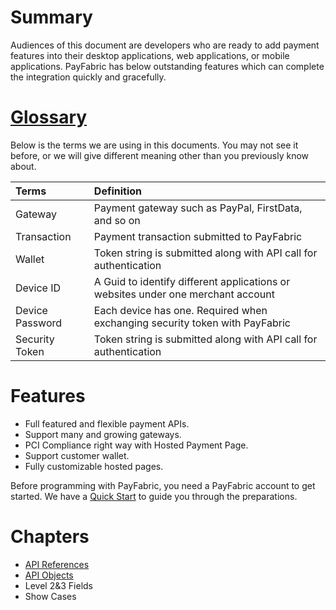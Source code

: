 # Summary
Audiences of this document are developers who are ready to add payment features into their desktop applications, web applications, or mobile applications. PayFabric has below outstanding features which can complete the integration quickly and gracefully.

# [Glossary](#glossary)

Below is the terms we are using in this documents. You may not see it before, or we will give different meaning other than you previously know about.

| Terms        | Definition| 
| :-------------|:-------------| 
| Gateway| Payment gateway such as PayPal, FirstData, and so on | 
| Transaction| Payment transaction submitted to PayFabric | 
| Wallet | Token string is submitted along with API call for authentication |
| Device ID| A Guid to identify different applications or websites under one merchant account|  
| Device Password| Each device has one. Required when exchanging security token with PayFabric|  
| Security Token| Token string is submitted along with API call for authentication |

# Features

* Full featured and flexible payment APIs.
* Support many and growing gateways.
* PCI Compliance right way with Hosted Payment Page.
* Support customer wallet.
* Fully customizable hosted pages.

Before programming with PayFabric, you need a PayFabric account to get started. We have a [Quick Start](https://github.com/PayFabric/API-Samples/wiki/Quick-Start) to guide you through the preparations. 

# Chapters
* [API References](https://github.com/PayFabric/API-Samples/wiki/API-References)
* [API Objects](https://github.com/PayFabric/API-Samples/wiki/API-Objects)
* Level 2&3 Fields
* Show Cases
